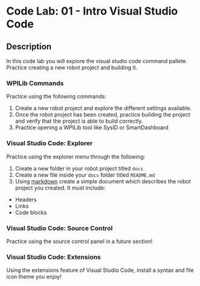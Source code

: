 # Code Lab: 01 - Intro Visual Studio Code

## Description

In this code lab you will explore the visual studio code command pallete.
Practice creating a new robot project and building it.

### WPILib Commands

Practice using the following commands:

1. Create a new robot project and explore the different settings available.
2. Once the robot project has been created, practice building the project and
verify that the project is able to build correctly.
3. Practice opening a WPILib tool like SysID or SmartDashboard

### Visual Studio Code: Explorer

Practice using the explorer menu through the following:

1. Create a new folder in your robot project titled `docs`
2. Create a new file inside your `docs` folder titled `README.md`
3. Using [markdown](https://github.com/adam-p/markdown-here/wiki/Markdown-Cheatsheet)
create a simple document which describes the robot project you created.
It must include:

  - Headers
  - Links
  - Code blocks

### Visual Studio Code: Source Control

Practice using the source control panel in a future section!

### Visual Studio Code: Extensions

Using the extensions feature of Visual Studio Code, install
a syntax and file icon theme you enjoy!

